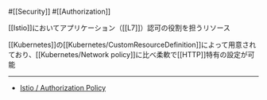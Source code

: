 #[[Security]] #[[Authorization]]

[[Istio]]においてアプリケーション（[[L7]]）認可の役割を担うリソース

[[Kubernetes]]の[[Kubernetes/CustomResourceDefinition]]によって用意されており、[[Kubernetes/Network policy]]に比べ柔軟で[[HTTP]]特有の設定が可能

---

- [Istio / Authorization Policy](https://istio.io/latest/docs/reference/config/security/authorization-policy/)